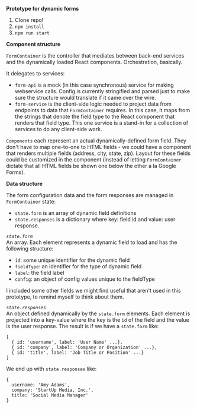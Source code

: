 **Prototype for dynamic forms**

1) Clone repo!
2) `npm install`
3) `npm run start`

**Component structure**  

`FormContainer` is the controller that mediates between back-end
services and the dynamically loaded React components. 
Orchestration, basically.

It delegates to services:
- `form-api` is a mock (in this case synchronous) service for
making webservice calls. Config is currently stringified and
parsed just to make sure the structure would translate if it came
over the wire.
- `form-service` is the client-side logic needed to project data
from endpoints to data that `FormContainer` requires. In this
case, it maps from the strings that denote the field type to the
React component that renders that field type. This one service is
a stand-in for a collection of services to do any client-side
work.

`Components` each represent an actual dynamically-defined form
field. They don't have to map one-to-one to HTML fields - we
could have a component that renders multiple fields (address,
city, state, zip). Layout for these fields could be customized in
the component (instead of letting `FormContainer` dictate that
all HTML fields be shown one below the other a la Google Forms).

**Data structure**

The form configuration data and the form responses are managed in
`FormContainer` state:
- `state.form` is an array of dynamic field definitions
- `state.responses` is a dictionary where key: field id and
value: user response.

*`state.form`*  
An array. Each element represents a dynamic field to load and has the following structure:  

- `id`: some unique identifier for the dynamic field
- `fieldType`: an identifier for the type of dynamic field
- `label`: the field label
- `config`: an object of config values unique to the fieldType

I included some other fields we might find useful that aren't used in this prototype, to remind myself to think about them.

*`state.responses`*  
An object defined dynamically by the `state.form` elements. Each
element is projected into a key-value where the key is the `id`
of the field and the value is the user response. The result is 
if we have a `state.form` like:
```
[
  { id: 'username', label: 'User Name' ...},
  { id: 'company', label: 'Company or Organization' ...},
  { id: 'title', label: 'Job Title or Position' ...}
]
```

We end up with `state.responses` like: 
```
{
  username: 'Amy Adams',
  company: 'StartUp Media, Inc.',
  title: 'Social Media Manager'
}
```